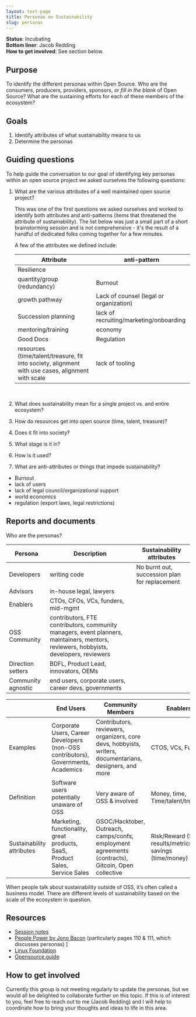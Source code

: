 ```yaml
---
layout: text-page
title: Personas on Sustainability
slug: personas
---
```


**Status**: Incubating<br>
**Bottom liner**: Jacob Redding<br>
**How to get involved**: See section below.

## Purpose
To identify the different personas within Open Source. Who are the consumers, producers, providers, sponsors, or *fill in the blank* of Open Source? What are the sustaining efforts for each of these members of the ecosystem?

## Goals

1. Identify attributes of what sustainability means to us
2. Determine the personas

## Guiding questions
To help guide the conversation to our goal of identifying key personas within an open source project we asked ourselves the following questions: 

1. What are the various attributes of a well maintained open source project? 

    This was one of the first questions we asked ourselves and worked to identify both attributes and anti-patterns (items that threatened the attribute of sustainability). The list below was just a small part of a short brainstorming session and is not comprehensive - it's the result of a handful of dedicated folks coming together for a few minutes.
    
    A few of the attributes we defined include:  
    
    | Attribute | anti-pattern |  
    | --------- | ------------ |  
    | Resilience |   |  
    | quantity/group (redundancy) | Burnout |  
    | growth pathway | Lack of counsel (legal or organization) |  
    | Succession planning | lack of recruiting/marketing/onboarding |  
    | mentoring/training | economy |  
    | Good Docs | Regulation|  
    | resources (time/talent/treasure, fit into society, alignment with use     cases, alignment with scale | lack of tooling |  
    
    <br />
    
2. What does sustainability mean for a single project vs. and entire ecosystem?
3. How do resources get into open source (time, talent, treasure)?
4. Does it fit into society? 
5. What stage is it in? 
6. How is it used?
7. What are anti-attributes or things that impede sustainability?
- Burnout
- lack of users
- lack of legal council/organizational support
- world economics
- regulation (export laws, legal restrictions)

## Reports and documents
Who are the personas? 

| Persona | Description | Sustainability attributes |
| --- | ----------- | ----------- |
| Developers | writing code | No burnt out, succession plan for replacement |
| Advisors |  in-house legal, lawyers | |
| Enablers |  CTOs, CFOs, VCs, funders, mid-mgmt  | |
| OSS Community |  contributors, FTE contributors, community managers, event planners, maintainers, mentors, reviewers, hobbyists, developers, reviewers  | |
| Direction setters |  BDFL, Product Lead, innovators, OEMs  | |
|  Community agnostic|  end users, corporate users, career devs, governments  | |

|     | End Users | Community Members | Enablers | Direction Setters |
| --- | --------- | ----------------- | ---------| ----------------- |
|Examples   | Corporate Users, Career Developers (non-OSS contributors), Governments, Academics | Contributors, reviewers, organizers, core devs, hobbyists, writers, documentarians, designers, and more | CTOS, VCs, Funders | Foundations, Product Owner, Project owner (BDFL), Innovators| 
|Definition | Software users potentially unaware of OSS | Very aware of OSS & involved| Money, time, Time/talent/treasure | Risk taker, Thinkers/tinkerers | 
|Sustainability attributes| Marketing, functionality, great products, SaaS, Product Sales, Service Sales | GSOC/Hacktober, Outreach, camps/confs, employment agreements (contracts), Gitcoin, Open collective | Risk/Reward ($$$), results/metrics, cost savings (time/money) | Risk/Reward, freedom of time, creativity, challenge to solve| 



When people talk about sustainability outside of OSS, it’s often called a business model. There are different levels of sustainability based on the scale of the ecosystem in question.

## Resources
- [Session notes](https://docs.google.com/document/d/1mRa20TPmULGVy6Ta8KITWQwQtPNdoGZrHLFTYM-0tWU/edit)
- [People Power by Jono Bacon](https://www.jonobacon.com/books/peoplepowered/) (particularly pages 110 & 111, which discusses personas) ]
- [Linux Foundation](https://www.linuxfoundation.org/resources/open-source-guides/building-leadership-in-an-open-source-community)
- [Opensource.guide](https://opensource.guide/leadership-and-governance)

## How to get involved

Currently this group is not meeting regularly to update the personas, but we would all be delighted to collaborate further on this topic. If this is of interest to you, feel free to reach out to me (Jacob Redding) and I will help to coordinate how to bring your thoughts and ideas to life in this area.


